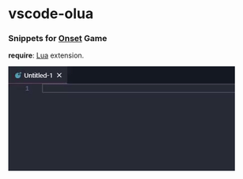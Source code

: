 # vscode-olua
### Snippets for [Onset](https://playonset.com/) Game
**require**: [Lua](https://marketplace.visualstudio.com/items?itemName=keyring.Lua) extension.

![demo](./images/2c70d925456565720ba001bec5a88d27.gif)
